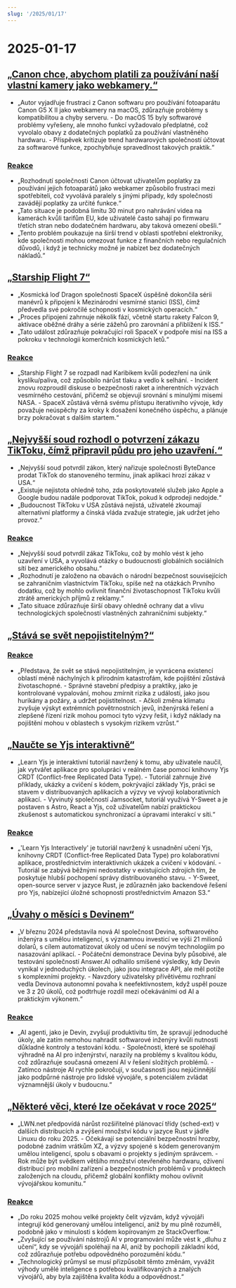 ```yaml
---
slug: '/2025/01/17'
---
```


# 2025-01-17

## [„Canon chce, abychom platili za používání naší vlastní kamery jako webkamery.“](https://romanzipp.com/blog/no-you-cant-use-your-6299-canon-camera-as-a-webcam)

- „Autor vyjadřuje frustraci z Canon softwaru pro používání fotoaparátu Canon G5 X II jako webkamery na macOS, zdůrazňuje problémy s kompatibilitou a chyby serveru. - Do macOS 15 byly softwarové problémy vyřešeny, ale mnoho funkcí vyžadovalo předplatné, což vyvolalo obavy z dodatečných poplatků za používání vlastněného hardwaru. - Příspěvek kritizuje trend hardwarových společností účtovat za softwarové funkce, zpochybňuje spravedlnost takových praktik.“

### [Reakce](https://news.ycombinator.com/item?id=42735393)

- „Rozhodnutí společnosti Canon účtovat uživatelům poplatky za používání jejich fotoaparátů jako webkamer způsobilo frustraci mezi spotřebiteli, což vyvolává paralely s jinými případy, kdy společnosti zavádějí poplatky za určité funkce.“
- „Tato situace je podobná limitu 30 minut pro nahrávání videa na kamerách kvůli tarifům EU, kde uživatelé často sahají po firmwaru třetích stran nebo dodatečném hardwaru, aby taková omezení obešli.“
- „Tento problém poukazuje na širší trend v oblasti spotřební elektroniky, kde společnosti mohou omezovat funkce z finančních nebo regulačních důvodů, i když je technicky možné je nabízet bez dodatečných nákladů.“

## [„Starship Flight 7“](https://www.spacex.com/launches/mission/?missionId=starship-flight-7?submit)

- „Kosmická loď Dragon společnosti SpaceX úspěšně dokončila sérii manévrů k připojení k Mezinárodní vesmírné stanici (ISS), čímž předvedla své pokročilé schopnosti v kosmických operacích.“
- „Proces připojení zahrnuje několik fází, včetně startu rakety Falcon 9, aktivace oběžné dráhy a série zážehů pro zarovnání a přiblížení k ISS.“
- „Tato událost zdůrazňuje pokračující roli SpaceX v podpoře misí na ISS a pokroku v technologii komerčních kosmických letů.“

### [Reakce](https://news.ycombinator.com/item?id=42731091)

- „Starship Flight 7 se rozpadl nad Karibikem kvůli podezření na únik kyslíku/paliva, což způsobilo nárůst tlaku a vedlo k selhání. - Incident znovu rozproudil diskuse o bezpečnosti raket a inherentních výzvách vesmírného cestování, přičemž se objevují srovnání s minulými misemi NASA. - SpaceX zůstává věrná svému přístupu iterativního vývoje, kdy považuje neúspěchy za kroky k dosažení konečného úspěchu, a plánuje brzy pokračovat s dalším startem.“

## [„Nejvyšší soud rozhodl o potvrzení zákazu TikToku, čímž připravil půdu pro jeho uzavření.“](https://www.cnbc.com/2025/01/17/supreme-court-rules-to-uphold-tiktok-ban.html)

- „Nejvyšší soud potvrdil zákon, který nařizuje společnosti ByteDance prodat TikTok do stanoveného termínu, jinak aplikaci hrozí zákaz v USA.“
- „Existuje nejistota ohledně toho, zda poskytovatelé služeb jako Apple a Google budou nadále podporovat TikTok, pokud k odprodeji nedojde.“
- „Budoucnost TikToku v USA zůstává nejistá, uživatelé zkoumají alternativní platformy a čínská vláda zvažuje strategie, jak udržet jeho provoz.“

### [Reakce](https://news.ycombinator.com/item?id=42738464)

- „Nejvyšší soud potvrdil zákaz TikToku, což by mohlo vést k jeho uzavření v USA, a vyvolává otázky o budoucnosti globálních sociálních sítí bez amerického obsahu.“
- „Rozhodnutí je založeno na obavách o národní bezpečnost souvisejících se zahraničním vlastnictvím TikToku, spíše než na otázkách Prvního dodatku, což by mohlo ovlivnit finanční životaschopnost TikToku kvůli ztrátě amerických příjmů z reklamy.“
- „Tato situace zdůrazňuje širší obavy ohledně ochrany dat a vlivu technologických společností vlastněných zahraničními subjekty.“

## [„Stává se svět nepojistitelným?“](https://charleshughsmith.substack.com/p/is-the-world-becoming-uninsurable)

### [Reakce](https://news.ycombinator.com/item?id=42732728)

- „Představa, že svět se stává nepojistitelným, je vyvrácena existencí oblastí méně náchylných k přírodním katastrofám, kde pojištění zůstává životaschopné. - Správné stavební předpisy a praktiky, jako je kontrolované vypalování, mohou zmírnit rizika z událostí, jako jsou hurikány a požáry, a udržet pojistitelnost. - Ačkoli změna klimatu zvyšuje výskyt extrémních povětrnostních jevů, inženýrská řešení a zlepšené řízení rizik mohou pomoci tyto výzvy řešit, i když náklady na pojištění mohou v oblastech s vysokým rizikem vzrůst.“

## [„Naučte se Yjs interaktivně“](https://learn.yjs.dev/)

- „Learn Yjs je interaktivní tutoriál navržený k tomu, aby uživatele naučil, jak vytvářet aplikace pro spolupráci v reálném čase pomocí knihovny Yjs CRDT (Conflict-free Replicated Data Type). - Tutoriál zahrnuje živé příklady, ukázky a cvičení s kódem, pokrývající základy Yjs, práci se stavem v distribuovaných aplikacích a výzvy ve vývoji kolaborativních aplikací. - Vyvinutý společností Jamsocket, tutoriál využívá Y-Sweet a je postaven s Astro, React a Yjs, což uživatelům nabízí praktickou zkušenost s automatickou synchronizací a úpravami interakcí v síti.“

### [Reakce](https://news.ycombinator.com/item?id=42731582)

- „'Learn Yjs Interactively' je tutoriál navržený k usnadnění učení Yjs, knihovny CRDT (Conflict-free Replicated Data Type) pro kolaborativní aplikace, prostřednictvím interaktivních ukázek a cvičení v kódování. - Tutoriál se zabývá běžnými nedostatky v existujících zdrojích tím, že poskytuje hlubší pochopení správy distribuovaného stavu. - Y-Sweet, open-source server v jazyce Rust, je zdůrazněn jako backendové řešení pro Yjs, nabízející úložné schopnosti prostřednictvím Amazon S3.“

## [„Úvahy o měsíci s Devinem“](https://www.answer.ai/posts/2025-01-08-devin.html)

- „V březnu 2024 představila nová AI společnost Devina, softwarového inženýra s umělou inteligencí, s významnou investicí ve výši 21 milionů dolarů, s cílem automatizovat úkoly od učení se novým technologiím po nasazování aplikací. - Počáteční demonstrace Devina byly působivé, ale testování společností Answer.AI odhalilo smíšené výsledky, kdy Devin vynikal v jednoduchých úkolech, jako jsou integrace API, ale měl potíže s komplexními projekty. - Navzdory uživatelsky přívětivému rozhraní vedla Devinova autonomní povaha k neefektivnostem, když uspěl pouze ve 3 z 20 úkolů, což podtrhuje rozdíl mezi očekáváními od AI a praktickým výkonem.“

### [Reakce](https://news.ycombinator.com/item?id=42734681)

- „AI agenti, jako je Devin, zvyšují produktivitu tím, že spravují jednoduché úkoly, ale zatím nemohou nahradit softwarové inženýry kvůli nutnosti důkladné kontroly a testování kódu. - Společnosti, které se spoléhají výhradně na AI pro inženýrství, narazily na problémy s kvalitou kódu, což zdůrazňuje současná omezení AI v řešení složitých problémů. - Zatímco nástroje AI rychle pokročují, v současnosti jsou nejúčinnější jako podpůrné nástroje pro lidské vývojáře, s potenciálem zvládat významnější úkoly v budoucnu.“

## [„Některé věci, které lze očekávat v roce 2025“](https://lwn.net/Articles/1003780/)

- „LWN.net předpovídá nárůst rozšiřitelné plánovací třídy (sched-ext) v dalších distribucích a zvýšení množství kódu v jazyce Rust v jádře Linuxu do roku 2025. - Očekávají se potenciální bezpečnostní hrozby, podobné zadním vrátkům XZ, a výzvy spojené s kódem generovaným umělou inteligencí, spolu s obavami o projekty s jediným správcem. - Rok může být svědkem většího množství otevřeného hardwaru, oživení distribucí pro mobilní zařízení a bezpečnostních problémů v produktech založených na cloudu, přičemž globální konflikty mohou ovlivnit vývojářskou komunitu.“

### [Reakce](https://news.ycombinator.com/item?id=42731962)

- „Do roku 2025 mohou velké projekty čelit výzvám, když vývojáři integrují kód generovaný umělou inteligencí, aniž by mu plně rozuměli, podobně jako v minulosti s kódem kopírovaným ze StackOverflow.“
- „Zvyšující se používání nástrojů AI v programování může vést k „dluhu z učení“, kdy se vývojáři spoléhají na AI, aniž by pochopili základní kód, což zdůrazňuje potřebu odpovědného porozumění kódu.“
- „Technologický průmysl se musí přizpůsobit těmto změnám, vyvážit výhody umělé inteligence s potřebou kvalifikovaných a znalých vývojářů, aby byla zajištěna kvalita kódu a odpovědnost.“

<head>
  <meta property="og:title" content="„Canon chce, abychom platili za používání naší vlastní kamery jako webkamery.“" />
  <meta property="og:type" content="website" />
  <meta property="og:image" content="https://og.cho.sh/api/og/?title=%E2%80%9ECanon%20chce%2C%20abychom%20platili%20za%20pou%C5%BE%C3%ADv%C3%A1n%C3%AD%20na%C5%A1%C3%AD%20vlastn%C3%AD%20kamery%20jako%20webkamery.%E2%80%9C&subheading=p%C3%A1tek%2017.%20ledna%202025%3A%20Hacker%20News%20Shrnut%C3%AD" />
</head>
